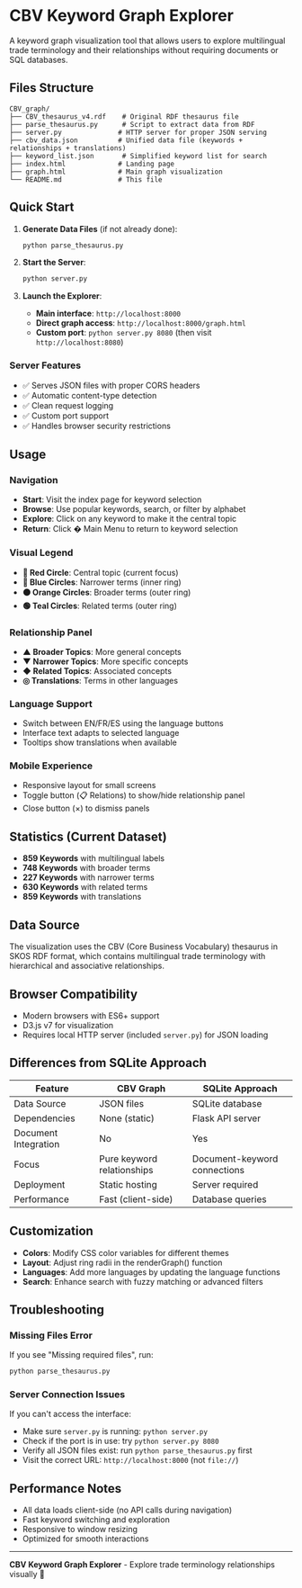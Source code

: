# CBV Keyword Graph Explorer

A keyword graph visualization tool that allows users to explore multilingual trade terminology and their relationships without requiring documents or SQL databases.

## Files Structure

```
CBV_graph/
├── CBV_thesaurus_v4.rdf    # Original RDF thesaurus file
├── parse_thesaurus.py      # Script to extract data from RDF
├── server.py              # HTTP server for proper JSON serving
├── cbv_data.json          # Unified data file (keywords + relationships + translations)
├── keyword_list.json       # Simplified keyword list for search
├── index.html             # Landing page
├── graph.html             # Main graph visualization
└── README.md              # This file
```

## Quick Start

1. **Generate Data Files** (if not already done):
   ```bash
   python parse_thesaurus.py
   ```

2. **Start the Server**:
   ```bash
   python server.py
   ```

3. **Launch the Explorer**:
   - **Main interface**: `http://localhost:8000`
   - **Direct graph access**: `http://localhost:8000/graph.html`
   - **Custom port**: `python server.py 8080` (then visit `http://localhost:8080`)

### Server Features
- ✅ Serves JSON files with proper CORS headers
- ✅ Automatic content-type detection  
- ✅ Clean request logging
- ✅ Custom port support
- ✅ Handles browser security restrictions

## Usage

### Navigation
- **Start**: Visit the index page for keyword selection
- **Browse**: Use popular keywords, search, or filter by alphabet
- **Explore**: Click on any keyword to make it the central topic
- **Return**: Click � Main Menu to return to keyword selection

### Visual Legend
- **🔴 Red Circle**: Central topic (current focus)
- **🔵 Blue Circles**: Narrower terms (inner ring)
- **🟠 Orange Circles**: Broader terms (outer ring)  
- **🟢 Teal Circles**: Related terms (outer ring)

### Relationship Panel
- **▲ Broader Topics**: More general concepts
- **▼ Narrower Topics**: More specific concepts  
- **◆ Related Topics**: Associated concepts
- **◎ Translations**: Terms in other languages

### Language Support
- Switch between EN/FR/ES using the language buttons
- Interface text adapts to selected language
- Tooltips show translations when available

### Mobile Experience
- Responsive layout for small screens
- Toggle button (📋 Relations) to show/hide relationship panel
- Close button (×) to dismiss panels

## Statistics (Current Dataset)

- **859 Keywords** with multilingual labels
- **748 Keywords** with broader terms
- **227 Keywords** with narrower terms  
- **630 Keywords** with related terms
- **859 Keywords** with translations

## Data Source

The visualization uses the CBV (Core Business Vocabulary) thesaurus in SKOS RDF format, which contains multilingual trade terminology with hierarchical and associative relationships.

## Browser Compatibility

- Modern browsers with ES6+ support
- D3.js v7 for visualization
- Requires local HTTP server (included `server.py`) for JSON loading

## Differences from SQLite Approach

| Feature | CBV Graph | SQLite Approach |
|---------|-----------|-----------------|
| Data Source | JSON files | SQLite database |
| Dependencies | None (static) | Flask API server |
| Document Integration | No | Yes |
| Focus | Pure keyword relationships | Document-keyword connections |
| Deployment | Static hosting | Server required |
| Performance | Fast (client-side) | Database queries |

## Customization

- **Colors**: Modify CSS color variables for different themes
- **Layout**: Adjust ring radii in the renderGraph() function
- **Languages**: Add more languages by updating the language functions
- **Search**: Enhance search with fuzzy matching or advanced filters

## Troubleshooting

### Missing Files Error
If you see "Missing required files", run:
```bash
python parse_thesaurus.py
```

### Server Connection Issues
If you can't access the interface:
- Make sure `server.py` is running: `python server.py`
- Check if the port is in use: try `python server.py 8080`
- Verify all JSON files exist: run `python parse_thesaurus.py` first
- Visit the correct URL: `http://localhost:8000` (not `file://`)

## Performance Notes

- All data loads client-side (no API calls during navigation)
- Fast keyword switching and exploration
- Responsive to window resizing
- Optimized for smooth interactions

---

**CBV Keyword Graph Explorer** - Explore trade terminology relationships visually 🚀